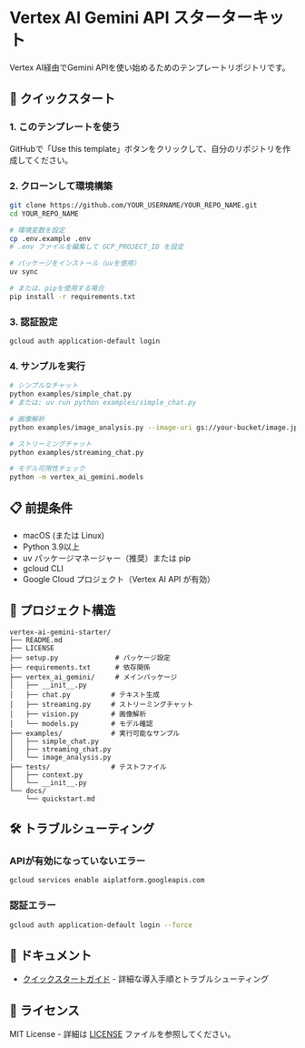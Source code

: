 # Vertex AI Gemini API スターターキット

Vertex AI経由でGemini APIを使い始めるためのテンプレートリポジトリです。

## 🚀 クイックスタート

### 1. このテンプレートを使う

GitHubで「Use this template」ボタンをクリックして、自分のリポジトリを作成してください。

### 2. クローンして環境構築

```bash
git clone https://github.com/YOUR_USERNAME/YOUR_REPO_NAME.git
cd YOUR_REPO_NAME

# 環境変数を設定
cp .env.example .env
# .env ファイルを編集して GCP_PROJECT_ID を設定

# パッケージをインストール（uvを使用）
uv sync

# または、pipを使用する場合
pip install -r requirements.txt
```

### 3. 認証設定

```bash
gcloud auth application-default login
```

### 4. サンプルを実行

```bash
# シンプルなチャット
python examples/simple_chat.py
# または: uv run python examples/simple_chat.py

# 画像解析
python examples/image_analysis.py --image-uri gs://your-bucket/image.jpg

# ストリーミングチャット
python examples/streaming_chat.py

# モデル可用性チェック
python -m vertex_ai_gemini.models
```

## 📋 前提条件

- macOS (または Linux)
- Python 3.9以上
- uv パッケージマネージャー（推奨）または pip
- gcloud CLI
- Google Cloud プロジェクト（Vertex AI API が有効）

## 📁 プロジェクト構造

```
vertex-ai-gemini-starter/
├── README.md
├── LICENSE
├── setup.py              # パッケージ設定
├── requirements.txt      # 依存関係
├── vertex_ai_gemini/     # メインパッケージ
│   ├── __init__.py
│   ├── chat.py          # テキスト生成
│   ├── streaming.py     # ストリーミングチャット
│   ├── vision.py        # 画像解析
│   └── models.py        # モデル確認
├── examples/            # 実行可能なサンプル
│   ├── simple_chat.py
│   ├── streaming_chat.py
│   └── image_analysis.py
├── tests/               # テストファイル
│   ├── context.py
│   └── __init__.py
└── docs/
    └── quickstart.md
```

## 🛠️ トラブルシューティング

### APIが有効になっていないエラー

```bash
gcloud services enable aiplatform.googleapis.com
```

### 認証エラー

```bash
gcloud auth application-default login --force
```

## 📖 ドキュメント

- [クイックスタートガイド](docs/quickstart.md) - 詳細な導入手順とトラブルシューティング

## 📝 ライセンス

MIT License - 詳細は [LICENSE](LICENSE) ファイルを参照してください。
